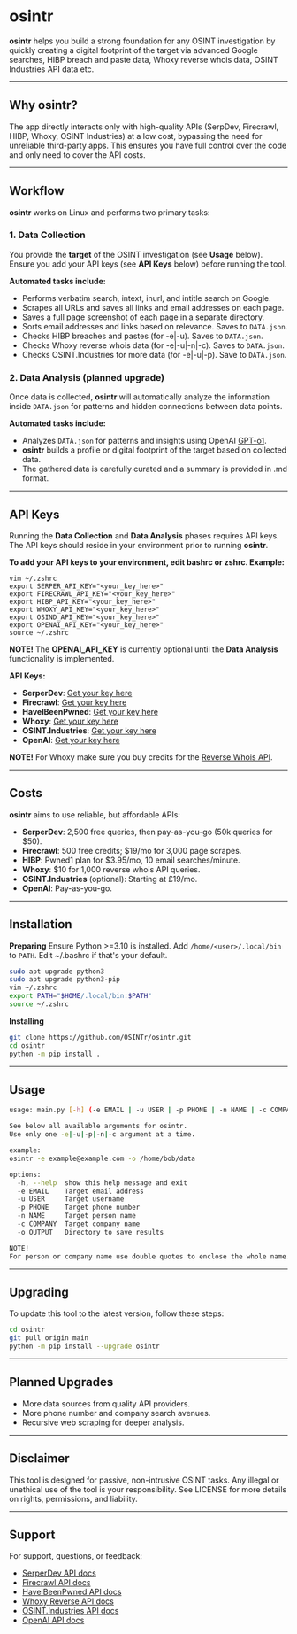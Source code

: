 
# osintr

**osintr** helps you build a strong foundation for any OSINT investigation by quickly creating a digital footprint of the target via advanced Google searches, HIBP breach and paste data, Whoxy reverse whois data, OSINT Industries API data etc.

---

## Why osintr?

The app directly interacts only with high-quality APIs (SerpDev, Firecrawl, HIBP, Whoxy, OSINT Industries) at a low cost, bypassing the need for unreliable third-party apps. This ensures you have full control over the code and only need to cover the API costs.

---

## Workflow

**osintr** works on Linux and performs two primary tasks:

### 1. Data Collection

You provide the **target** of the OSINT investigation (see **Usage** below).   
Ensure you add your API keys (see **API Keys** below) before running the tool.

**Automated tasks include:**
- Performs verbatim search, intext, inurl, and intitle search on Google.
- Scrapes all URLs and saves all links and email addresses on each page.
- Saves a full page screenshot of each page in a separate directory.
- Sorts email addresses and links based on relevance. Saves to `DATA.json`.
- Checks HIBP breaches and pastes (for -e|-u). Saves to `DATA.json`.
- Checks Whoxy reverse whois data (for -e|-u|-n|-c). Saves to `DATA.json`.
- Checks OSINT.Industries for more data (for -e|-u|-p). Save to `DATA.json`.

### 2. Data Analysis (planned upgrade)

Once data is collected, **osintr** will automatically analyze the information inside `DATA.json` for patterns and hidden connections between data points.

**Automated tasks include:**
- Analyzes `DATA.json` for patterns and insights using OpenAI [GPT-o1](https://openai.com/o1/).
- **osintr** builds a profile or digital footprint of the target based on collected data.
- The gathered data is carefully curated and a summary is provided in .md format.

---

## API Keys

Running the **Data Collection** and **Data Analysis** phases requires API keys.
The API keys should reside in your environment prior to running **osintr**.

**To add your API keys to your environment, edit bashrc or zshrc. Example:**
```plaintext
vim ~/.zshrc
export SERPER_API_KEY="<your_key_here>"
export FIRECRAWL_API_KEY="<your_key_here>"
export HIBP_API_KEY="<your_key_here>"
export WHOXY_API_KEY="<your_key_here>"
export OSIND_API_KEY="<your_key_here>"
export OPENAI_API_KEY="<your_key_here>"
source ~/.zshrc
```

**NOTE!** The **OPENAI_API_KEY** is currently optional until the **Data Analysis** functionality is implemented.

**API Keys:**

- **SerperDev**: [Get your key here](https://serper.dev/)
- **Firecrawl**: [Get your key here](https://www.firecrawl.dev/)
- **HaveIBeenPwned**: [Get your key here](https://haveibeenpwned.com/)
- **Whoxy**: [Get your key here](https://www.whoxy.com/)
- **OSINT.Industries**: [Get your key here](https://www.osint.industries/)
- **OpenAI**: [Get your key here](https://openai.com/)

**NOTE!** For Whoxy make sure you buy credits for the [Reverse Whois API](https://www.whoxy.com/pricing.php).

---

## Costs

**osintr** aims to use reliable, but affordable APIs:

- **SerperDev**: 2,500 free queries, then pay-as-you-go (50k queries for $50).
- **Firecrawl**: 500 free credits; $19/mo for 3,000 page scrapes. 
- **HIBP**: Pwned1 plan for $3.95/mo, 10 email searches/minute.
- **Whoxy**: $10 for 1,000 reverse whois API queries.
- **OSINT.Industries** (optional): Starting at £19/mo.
- **OpenAI**: Pay-as-you-go.

---

## Installation

**Preparing**
Ensure Python >=3.10 is installed.
Add `/home/<user>/.local/bin` to `PATH`.
Edit ~/.bashrc if that's your default.

```bash
sudo apt upgrade python3
sudo apt upgrade python3-pip
vim ~/.zshrc
export PATH="$HOME/.local/bin:$PATH"
source ~/.zshrc
```

**Installing**
```bash
git clone https://github.com/0SINTr/osintr.git
cd osintr
python -m pip install .
```

---

## Usage

```bash
usage: main.py [-h] (-e EMAIL | -u USER | -p PHONE | -n NAME | -c COMPANY) -o OUTPUT

See below all available arguments for osintr.
Use only one -e|-u|-p|-n|-c argument at a time.

example:
osintr -e example@example.com -o /home/bob/data

options:
  -h, --help  show this help message and exit
  -e EMAIL    Target email address
  -u USER     Target username
  -p PHONE    Target phone number
  -n NAME     Target person name
  -c COMPANY  Target company name
  -o OUTPUT   Directory to save results

NOTE!
For person or company name use double quotes to enclose the whole name.
```

---

## Upgrading

To update this tool to the latest version, follow these steps:

```bash
cd osintr
git pull origin main
python -m pip install --upgrade osintr
```

---

## Planned Upgrades

- More data sources from quality API providers.
- More phone number and company search avenues.
- Recursive web scraping for deeper analysis.

---

## Disclaimer

This tool is designed for passive, non-intrusive OSINT tasks. Any illegal or unethical use of the tool is your responsibility. See LICENSE for more details on rights, permissions, and liability.

---

## Support

For support, questions, or feedback:

- [SerperDev API docs](https://serper.dev/)
- [Firecrawl API docs](https://docs.firecrawl.dev/introduction)
- [HaveIBeenPwned API docs](https://haveibeenpwned.com/API/v3)
- [Whoxy Reverse API docs](https://www.whoxy.com/reverse-whois/)
- [OSINT.Industries API docs](https://docs.osint.industries/reference/search)
- [OpenAI API docs](https://platform.openai.com/docs/overview)